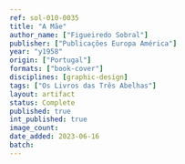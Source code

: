 ```yaml
---
ref: sol-010-0035
title: "A Mãe"
author_name: ["Figueiredo Sobral"]
publisher: ["Publicações Europa América"]
year: "y1958"
origin: ["Portugal"]
formats: ["book-cover"]
disciplines: [graphic-design]
tags: ["Os Livros das Três Abelhas"]
layout: artifact
status: Complete
published: true
int_published: true
image_count:
date_added: 2023-06-16
batch:
---
```

